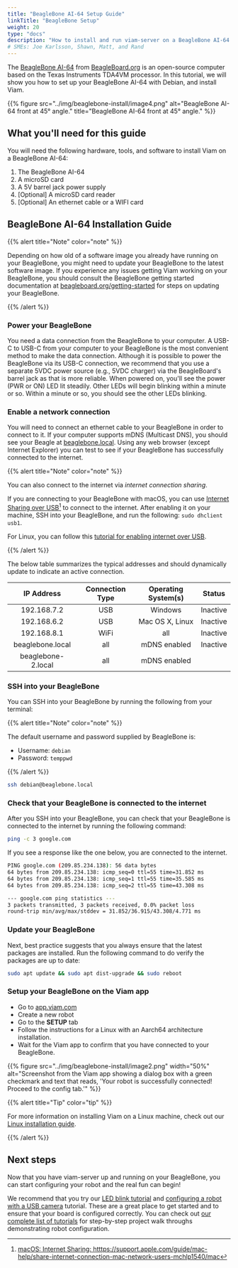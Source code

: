 ```yaml
---
title: "BeagleBone AI-64 Setup Guide"
linkTitle: "BeagleBone Setup"
weight: 20
type: "docs"
description: "How to install and run viam-server on a BeagleBone AI-64."
# SMEs: Joe Karlsson, Shawn, Matt, and Rand
---
```


The <a href="https://docs.beagleboard.org/latest/boards/beaglebone/ai-64/" target="_blank">BeagleBone AI-64</a> from <a href="https://beagleboard.org/" target="_blank">BeagleBoard.org</a> is an open-source computer based on the Texas Instruments TDA4VM processor.
In this tutorial, we will show you how to set up your BeagleBone AI-64 with Debian, and install Viam.

{{% figure src="../img/beaglebone-install/image4.png" alt="BeagleBone AI-64 front at 45° angle." title="BeagleBone AI-64 front at 45° angle." %}}

## What you'll need for this guide

You will need the following hardware, tools, and software to install Viam on a BeagleBone AI-64:

1. The BeagleBone AI-64
2. A microSD card
3. A 5V barrel jack power supply
4. [Optional] A microSD card reader
5. [Optional] An ethernet cable or a WIFI card

## BeagleBone AI-64 Installation Guide

{{% alert title="Note" color="note" %}}

Depending on how old of a software image you already have running on your BeagleBone, you might need to update your BeagleBone to the latest software image.
If you experience any issues getting Viam working on your BeagleBone, you should consult the BeagleBone getting started documentation at <a href="https://beagleboard.org/getting-started" target="_blank">beagleboard.org/getting-started</a> for steps on updating your BeagleBone.

{{% /alert %}}

### Power your BeagleBone

You need a data connection from the BeagleBone to your computer. A USB-C to USB-C from your computer to your BeagleBone is the most convenient method to make the data connection.
Although it is possible to power the BeagleBone via its USB-C connection, we recommend that you use a separate 5VDC power source (e.g., 5VDC charger) via the BeagleBoard's barrel jack as that is more reliable.
When powered on, you'll see the power (PWR or ON) LED lit steadily. Other LEDs will begin blinking within a minute or so.
Within a minute or so, you should see the other LEDs blinking.

### Enable a network connection

You will need to connect an ethernet cable to your BeagleBone in order to connect to it.
If your computer supports mDNS (Multicast DNS), you should see your Beagle at <a href="beaglebone.local" target="_blank">beaglebone.local</a>.
Using any web browser (except Internet Explorer) you can test to see if your BeagleBone has successfully connected to the internet.

{{% alert title="Note" color="note" %}}

You can also connect to the internet via _internet connection sharing_.

If you are connecting to your BeagleBone with macOS, you can use <a href="https://support.apple.com/guide/mac-help/share-internet-connection-mac-network-users-mchlp1540/mac" target="_blank">Internet Sharing over USB</a>[^mac] to connect to the internet.
After enabling it on your machine, SSH into your BeagleBone, and run the following: `sudo dhclient usb1`.

For Linux, you can follow this <a href="https://fastbitlab.com/how-to-enable-internet-over-usb/" target="_blank">tutorial for enabling internet over USB</a>.

{{% /alert %}}

The below table summarizes the typical addresses and should dynamically update to indicate an active connection.

|     IP Address      | Connection Type  | Operating System(s)  |  Status   |
|:------------------: |:---------------: |:-------------------: |:--------: |
| 192.168.7.2         | USB              | Windows              | Inactive  |
| 192.168.6.2         | USB              | Mac OS X, Linux      | Inactive  |
| 192.168.8.1         | WiFi             | all                  | Inactive  |
| beaglebone.local    | all              | mDNS enabled         | Inactive  |
| beaglebone-2.local  | all              | mDNS enabled         |           |

### SSH into your BeagleBone

You can SSH into your BeagleBone by running the following from your terminal:

{{% alert title="Note" color="note" %}}

The default username and password supplied by BeagleBone is:

* Username: `debian`
* Password: `temppwd`

{{% /alert %}}

```bash
ssh debian@beaglebone.local
```

### Check that your BeagleBone is connected to the internet

After you SSH into your BeagleBone, you can check that your BeagleBone is connected to the internet by running the following command:

```bash
ping -c 3 google.com
```

If you see a response like the one below, you are connected to the internet.

```bash
PING google.com (209.85.234.138): 56 data bytes
64 bytes from 209.85.234.138: icmp_seq=0 ttl=55 time=31.852 ms
64 bytes from 209.85.234.138: icmp_seq=1 ttl=55 time=35.585 ms
64 bytes from 209.85.234.138: icmp_seq=2 ttl=55 time=43.308 ms

--- google.com ping statistics ---
3 packets transmitted, 3 packets received, 0.0% packet loss
round-trip min/avg/max/stddev = 31.852/36.915/43.308/4.771 ms
```

### Update your BeagleBone

Next, best practice suggests that you always ensure that the latest packages are installed.
Run the following command to do verify the packages are up to date:

```bash
sudo apt update && sudo apt dist-upgrade && sudo reboot
```

### Setup your BeagleBone on the Viam app

* Go to <a href="https://app.viam.com" target="_blank">app.viam.com</a>
* Create a new robot
* Go to the **SETUP** tab
* Follow the instructions for a Linux with an Aarch64 architecture installation.
* Wait for the Viam app to confirm that you have connected to your BeagleBone.

{{% figure src="../img/beaglebone-install/image2.png" width="50%" alt="Screenshot from the Viam app showing a dialog box with a green checkmark and text that reads, 'Your robot is successfully connected! Proceed to the config tab.'" %}}

{{% alert title="Tip" color="tip" %}}

For more information on installing Viam on a Linux machine, check out our [Linux installation guide](/installation/linux-install/).

{{% /alert %}}

## Next steps

Now that you have viam-server up and running on your BeagleBone, you can start configuring your robot and the real fun can begin!

We recommend that you try our [LED blink tutorial](/tutorials/make-an-led-blink-with-a-raspberry-pi-and-sdk/) and [configuring a robot with a USB camera](/tutorials/configure-a-camera/) tutorial.
These are a great place to get started and to ensure that your board is configured correctly.
You can check out [our complete list of tutorials](https://docs.viam.com/tutorials/) for step-by-step project walk throughs demonstrating robot configuration.

[^mac]: <a href="https://support.apple.com/guide/mac-help/share-internet-connection-mac-network-users-mchlp1540/mac" target="_blank">macOS: Internet Sharing: htt<span></span>tps://support.apple.com/guide/mac-help/share-internet-connection-mac-network-users-mchlp1540/mac</a>
